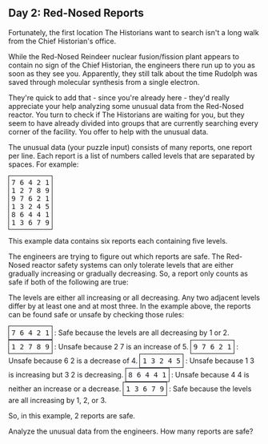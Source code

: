 ## Day 2: Red-Nosed Reports

Fortunately, the first location The Historians want to search isn't a long walk from the Chief Historian's office.

While the Red-Nosed Reindeer nuclear fusion/fission plant appears to contain no sign of the Chief Historian, the engineers there run up to you as soon as they see you. Apparently, they still talk about the time Rudolph was saved through molecular synthesis from a single electron.

They're quick to add that - since you're already here - they'd really appreciate your help analyzing some unusual data from the Red-Nosed reactor. You turn to check if The Historians are waiting for you, but they seem to have already divided into groups that are currently searching every corner of the facility. You offer to help with the unusual data.

The unusual data (your puzzle input) consists of many reports, one report per line. Each report is a list of numbers called levels that are separated by spaces. For example:

<div style="display: inline-block; border: 1px solid #151b23; padding: 5px; font-family: monospace;">
7 6 4 2 1<br>
1 2 7 8 9<br>
9 7 6 2 1<br>
1 3 2 4 5<br>
8 6 4 4 1<br>
1 3 6 7 9
</div>

This example data contains six reports each containing five levels.

The engineers are trying to figure out which reports are safe. The Red-Nosed reactor safety systems can only tolerate levels that are either gradually increasing or gradually decreasing. So, a report only counts as safe if both of the following are true:

The levels are either all increasing or all decreasing.
Any two adjacent levels differ by at least one and at most three.
In the example above, the reports can be found safe or unsafe by checking those rules:

<div style="display: inline-block; border: 1px solid #151b23; padding: 5px; font-family: monospace;">
7 6 4 2 1<br>
</div> : Safe because the levels are all decreasing by 1 or 2.

<div style="display: inline-block; border: 1px solid #151b23; padding: 5px; font-family: monospace;">
1 2 7 8 9<br>
</div> : Unsafe because 2 7 is an increase of 5.

<div style="display: inline-block; border: 1px solid #151b23; padding: 5px; font-family: monospace;">
9 7 6 2 1<br>
</div> : Unsafe because 6 2 is a decrease of 4.

<div style="display: inline-block; border: 1px solid #151b23; padding: 5px; font-family: monospace;">
1 3 2 4 5<br>
</div> : Unsafe because 1 3 is increasing but 3 2 is decreasing.

<div style="display: inline-block; border: 1px solid #151b23; padding: 5px; font-family: monospace;">
8 6 4 4 1<br>
</div> : Unsafe because 4 4 is neither an increase or a decrease.

<div style="display: inline-block; border: 1px solid #151b23; padding: 5px; font-family: monospace;">
1 3 6 7 9<br>
</div> : Safe because the levels are all increasing by 1, 2, or 3.

So, in this example, 2 reports are safe.

Analyze the unusual data from the engineers. How many reports are safe?
